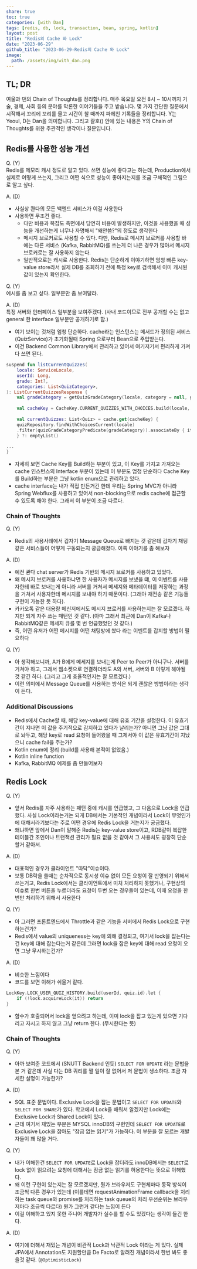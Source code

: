 ```yaml
---  
share: true  
toc: true  
categories: [with Dan]  
tags: [redis, db, lock, transaction, bean, spring, kotlin]  
layout: post  
title: "Redis의 Cache 와 Lock"  
date: "2023-06-29"  
github_title: "2023-06-29-Redis의 Cache 와 Lock"  
image:  
  path: /assets/img/with_dan.png  
---  
```

  
## TL; DR  
  
여울과 댄의 Chain of Thoughts를 정리합니다. 매주 목요일 오전 8시 ~ 10시까지 기술, 경제, 사회 등의 분야를 막론한 이야기들을 주고 받습니다. 몇 가지 간단한 질문에서 시작해서 꼬리에 꼬리를 물고 시간이 찰 때까지 파헤친 기록들을 정리합니다. Y는 Yeoul, D는 Dan을 의미합니다. 그리고 괄호() 안에 있는 내용은 Y의 Chain of Thoughts를 위한 주관적인 생각이나 질문입니다.  
  
## Redis를 사용한 성능 개선  
   
Q. (Y)  
Redis를 메모리 캐시 정도로 알고 있다. 쓰면 성능에 좋다고는 하는데, Production에서 실제로 어떻게 쓰는지, 그리고 어떤 식으로 성능이 좋아지는지를 조금 구체적인 그림으로 알고 싶다.  
  
A. (D)  
- 사실상 콴다의 모든 백엔드 서비스가 이걸 사용한다  
- 사용하면 무조건 좋다.  
	- 다만 비용과 복잡도 측면에서 당연히 비용이 발생하지만, 이것을 사용했을 때 성능을 개선하는게 너무나 자명해서 "왜안씀?"의 정도로 생각한다  
	- 메시지 브로커로도 사용할 수 있다. 다만, Redis로 메시지 브로커를 사용할 바에는 다른 서비스 (Kafka, RabbitMQ)를 쓰는게 더 나은 경우가 많아서 메시지 브로커로는 잘 사용하지 않는다.  
	- 일반적으로는 캐시로 사용한다. Redis는 단순하게 이야기하면 엄청 빠른 key-value store라서 실제 DB를 조회하기 전에 특정 key로 검색해서 이미 캐시된 값이 있는지 확인한다.  
  
Q. (Y)  
예시를 좀 보고 싶다. 일부분만 좀 보여달라.  
  
A. (D)  
특정 서버와 인터페이스 일부분을 보여주겠다. (사내 코드이므로 전부 공개할 수는 없고 general 한 interface 일부분만 공개하기로 함.)  
  
- 여기 보이는 것처럼 엄청 단순하다. cache라는 인스턴스는 메서드가 정의된 서비스 (QuizService)가 초기화될때 Spring 으로부터 Bean으로 주입받는다.  
- 이건 Backend Common Library에서 관리하고 있어서 여기저기서 편리하게 가져다 쓰면 된다.   
  
```kotlin  
suspend fun listCurrentQuizzes(    
	locale: ServiceLocale,    
	userId: Long,    
	grade: Int?,    
	categories: List<QuizCategory>,    
): ListCurrentQuizzesResponse {    
	val gradeCategory = getQuizGradeCategory(locale, category = null, grade)    
	    
	val cacheKey = CacheKey.CURRENT_QUIZZES_WITH_CHOICES.build(locale, gradeCategory)    
	    
	val currentQuizzes: List<Quiz> = cache.get(cacheKey) {    
	quizRepository.findWithChoicesCurrent(locale)    
	.filter(quizGradeCategoryPredicate(gradeCategory)).associateBy { it.category }.values.toList()    
	} ?: emptyList()    
	    
...  
}  
```  
  
- 자세히 보면 Cache Key를 Build하는 부분이 있고, 이 Key를 가지고 가져오는 cache 인스턴스의 Interface 부분이 있는데 이 부분도 엄청 단순하다 Cache Key를 Build하는 부분은 그냥 kotlin enum으로 관리하고 있다.   
- cache interface는 내가 직접 만든거긴 한데 우리는 Spring MVC가 아니라 Spring Webflux를 사용하고 있어서 non-blocking으로 redis cache에 접근할 수 있도록 해야 한다. 그래서 이 부분이 조금 다르다.  
  
  
  
### Chain of Thoughts  
  
Q. (Y)  
- Redis의 사용사례에서 갑자기 Message Queue로 빠지는 것 같은데 갑자기 채팅 같은 서비스들이 어떻게 구동되는지 궁금해졌다. 이쪽 이야기를 좀 해보자  
  
A. (D)  
- 예전 콴다 chat server가 Redis 기반의 메시지 브로커를 사용하고 있었다.   
- 왜 메시지 브로커를 사용하냐면 한 사용자가 메시지를 보냈을 떄, 이 이벤트를 사용자한테 바로 보내는게 아니라 서버를 거쳐서 메세지와 메타데이터를 저장하는 과정을 거쳐서 사용자한테 메시지를 보내야 하기 때문이다. (그래야 재전송 같은 기능들 구현이 가능한 듯 하다).   
- 카카오톡 같은 대용량 메신저에서도 메시지 브로커를 사용하는지는 잘 모르겠다. 하지만 되게 자주 쓰는 패턴인 것 같다. (아마 그래서 최근에 Dan이 Kafka나 RabbitMQ같은 메세지 큐를 몇 번 언급했었던 것 같다.)  
- 즉, 어떤 유저가 어떤 메시지를 어떤 채팅방에 쐈다 라는 이벤트를 갑지할 방법이 필요하다  
  
Q. (Y)  
- 아 생각해보니까, A가 B에게 메세지를 보내는게 Peer to Peer가 아니구나. 서버를 거쳐야 하고, 그래서 웹소켓으로 연결하더라도 A와 서버, 서버와 B 이렇게 해야될 것 같긴 하다. (그리고 그게 효율적인지는 잘 모르겠다.)  
- 이런 의미에서 Message Queue를 사용하는 방식은 되게 괜찮은 방법이라는 생각이 든다.  
  
  
### Additional Discussions  
  
- Redis에서 Cache할 때, 해당 key-value에 대해 유효 기간을 설정한다. 이 유효기간이 지나면 이 값을 주기적으로 감지하고 있다가 날리는가? 아니면 그냥 값은 그대로 놔두고, 해당 key로 read 요청이 들어왔을 때 그제서야 이 값은 유효기간이 지났으니 cache fail을 주는가?  
- Kotlin enum에 정리 (build를 사용해 본적이 없었음.)  
- Kotlin inline function  
- Kafka, RabbitMQ 예제를 좀 만들어보자  
  
  
## Redis Lock  
  
Q. (Y)  
- 앞서 Redis를 자주 사용하는 패턴 중에 캐시를 언급했고, 그 다음으로 Lock을 언급했다. 사실 Lock이라는거는 되게 DB에서는 기본적인 개념이라서 Lock이 무엇인가에 대해서라기보다는 주로 어떤 경우에 Redis Lock을 거는지가 궁금했다.  
- 왜냐하면 앞에서 Dan이 말해준 Redis는 key-value store이고, RDB같이 복잡한 테이블간 조인이나 트랜잭션 관리가 필요 없을 것 같아서 그 사용처도 굉장히 단순할거 같아서.  
  
A. (D)  
- 대표적인 경우가 클라이언트 "따닥"이슈이다.   
- 보통 DB락을 쓸때는 순차적으로 동시성 이슈 없이 모든 요청이 잘 반영되기 위해서 쓰는거고, Redis Lock에서는 클라이언트에서 미처 처리하지 못했거나, 구현상의 이슈로 한번 버튼을 누르더라도 요청이 두번 오는 경우들이 있는데, 이때 요청을 한번만 처리하기 위해서 사용한다  
  
Q. (Y)  
- 아 그러면 프론트엔드에서 Throttle과 같은 기능을 서버에서 Redis Lock으로 구현하는건가?  
- Redis에서 value의 uniqueness는 key에 의해 결정되고, 여기서 lock을 잡는다는건 key에 대해 잡는다는거 같은데 그러면 lock을 잡은 key에 대해 read 요청이 오면 그냥 무시하는건가?  
  
A. (D)  
- 비슷한 느낌이다  
- 코드를 보면 이해가 쉬울거 같다.  
  
```kotlin  
LockKey.LOCK_USER_QUIZ_HISTORY.build(userId, quiz.id).let {    
	if (!lock.acquireLock(it)) return    
}  
```  
  
- 함수가 호출되어서 lock을 얻으려고 하는데, 이미 lock을 잡고 있는게 있으면 기다리고 자시고 하지 않고 그냥 return 한다. (무시한다는 뜻)  
  
  
### Chain of Thoughts  
  
Q. (Y)  
-  아까 보여준 코드에서 (SNUTT Backend 인듯) `SELECT FOR UPDATE` 라는 문법을 본 거 같은데 사실 다는 DB 쿼리를 짤 일이 잘 없어서 저 문법이 생소하다. 조금 자세한 설명이 가능한가?  
  
A. (D)  
- SQL 표준 문법이다. Exclusive Lock을 잡는 문법이고 `SELECT FOR UPDATE`와 `SELECT FOR SHARE`가 있다. 학교에서 Lock을 배워서 알겠지만 Lock에는 Exclusive Lock과 Shared Lock이 있다.  
- 근데 여기서 재밌는 부분은 MYSQL innoDB의 구현인데 `SELECT FOR UPDATE`로 Exclusive Lock을 잡아도 "잠금 없는 읽기"가 가능하다. 이 부분을 잘 모르는 개발자들이 꽤 많을 거다.  
  
Q. (Y)  
- 내가 이해한건 `SELECT FOR UPDATE`로 Lock을 잡더라도 innoDB에서는 `SELECT`로 lock 없이 읽으려는 요청에 대해서는 잠금 없는 읽기를 허용한다는 뜻으로 이해했다.  
- 왜 이런 구현이 있는지는 잘 모르겠지만, 뭔가 브라우저도 구현체마다 동작 방식이 조금씩 다른 경우가 있는데 (이를테면 requestAnimationFrame callback을 처리하는 task queue와 promise를 처리하는 task queue의 처리 우선순위는 브라우저마다 조금씩 다르다) 뭔가 그런거 같다는 느낌이 든다  
- 이걸 이해하고 있지 못한 주니어 개발자가 실수를 할 수도 있겠다는 생각이 들긴 한다.  
  
A. (D)  
- 여기에 더해서 재밌는 개념이 비관적 Lock과 낙관적 Lock 이라는 게 있다. 실제 JPA에서 Annotation도 지원할만큼 De Facto로 알려진 개념이라서 한번 봐도 좋을것 같다. (`@OptimisticLock`)  
  
